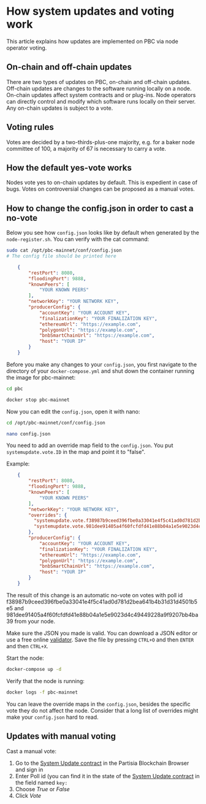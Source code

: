 # How system updates and voting work

This article explains how updates are implemented on PBC via node operator voting.

## On-chain and off-chain updates

There are two types of updates on PBC, on-chain and off-chain updates. Off-chain updates are changes to the software running locally on a node. On-chain updates affect system contracts and or plug-ins.
Node operators can directly control and modify which software runs locally on their server. Any on-chain updates is subject to a vote.

## Voting rules

Votes are decided by a two-thirds-plus-one majority, e.g. for a baker node committee of 100, a majority of 67 is necessary to carry a vote.

## How the default yes-vote works

Nodes vote yes to on-chain updates by default. This is expedient in case of bugs. Votes on controversial changes can be proposed as a manual votes. 

## How to change the config.json in order to cast a no-vote

Below you see how `config.json` looks like by default when generated by the `node-register.sh`. You can verify with the cat command:

```bash
sudo cat /opt/pbc-mainnet/conf/config.json
# The config file should be printed here
```

```JSON
    {
        "restPort": 8080,
        "floodingPort": 9888,
        "knownPeers": [
            "YOUR KNOWN PEERS"
        ],
        "networkKey": "YOUR NETWORK KEY",
        "producerConfig": {
            "accountKey": "YOUR ACCOUNT KEY",
            "finalizationKey": "YOUR FINALIZATION KEY",
            "ethereumUrl": "https://example.com",
            "polygonUrl": "https://example.com",
            "bnbSmartChainUrl": "https://example.com",
            "host": "YOUR IP"
        }
    }
```

Before you make any changes to your `config.json`, you first navigate to the directory of your `docker-compose.yml` and shut down the container running the image for pbc-mainnet:

````bash
cd pbc
````

````bash
docker stop pbc-mainnet
````
Now you can edit the `config.json`, open it with nano:

```bash
cd /opt/pbc-mainnet/conf/config.json
```

```bash
nano config.json
```

You need to add an override map field to the `config.json`. You put `systemupdate.vote.ID` in the map and point it to "false".

Example:
```JSON
    {
        "restPort": 8080,
        "floodingPort": 9888,
        "knownPeers": [
            "YOUR KNOWN PEERS"
        ],
        "networkKey": "YOUR NETWORK KEY",
        "overrides": {
          "systemupdate.vote.f38987b9ceed396fbe0a33041e4f5c41ad0d781d2bea641b4b31d31d4501b5e5": "false",
          "systemupdate.vote.981dee91405a4f60fcfdfd41e88b04a1e5e9023d4c49449228a9f9207bb4ba39": "false"
        },
        "producerConfig": {
            "accountKey": "YOUR ACCOUNT KEY",
            "finalizationKey": "YOUR FINALIZATION KEY",
            "ethereumUrl": "https://example.com",
            "polygonUrl": "https://example.com",
            "bnbSmartChainUrl": "https://example.com",
            "host": "YOUR IP"
        }
    }
```
The result of this change is an automatic no-vote on votes with poll id f38987b9ceed396fbe0a33041e4f5c41ad0d781d2bea641b4b31d31d4501b5e5 and 981dee91405a4f60fcfdfd41e88b04a1e5e9023d4c49449228a9f9207bb4ba39 from your node.

Make sure the JSON you made is valid. You can download a JSON editor or use a free online [validator](https://jsonlint.com/). Save the file by pressing `CTRL+O` and then `ENTER` and then `CTRL+X`.

Start the node:

```bash
docker-compose up -d
```

Verify that the node is running:

```bash
docker logs -f pbc-mainnet
```

You can leave the override maps in the `config.json`, besides the specific vote they do not affect the node. Consider that a long list of overrides might make your `config.json` hard to read.

## Updates with manual voting
 

Cast a manual vote:

1. Go to the [System Update contract](https://browser.partisiablockchain.com/contracts/04c5f00d7c6d70c3d0919fd7f81c7b9bfe16063620/vote) in the Partisia Blockchain Browser and sign in   
2. Enter Poll id (you can find it in the state of the [System Update contract](https://browser.partisiablockchain.com/contracts/04c5f00d7c6d70c3d0919fd7f81c7b9bfe16063620?tab=state) in the field named `key:`   
3. Choose _True_ or _False_   
4. Click _Vote_   
